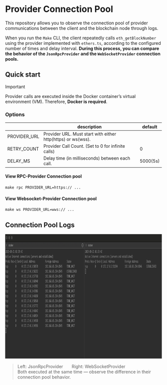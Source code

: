 # Provider Connection Pool
This repository allows you to observe the connection pool of provider communications between the client and the blockchain node through logs.

When you run the `Make` CLI, the client repeatedly calls `eth_getBlockNumber` using the provider implemented with `ethers.ts`, according to the configured number of times and delay interval. **During this process, you can compare the behavior of the `JsonRpcProvider` and the `WebSocketProvider` connection pools.**

## Quick start
> [!IMPORTANT] 
> Provider calls are executed inside the Docker container’s virtual environment (VM). Therefore, **Docker is required**.

### Options
|              	| description                                                 	| default 	|
|--------------	|-------------------------------------------------------------	|---------	|
| PROVIDER_URL 	| Provider URL. Must start with either http(https) or ws(wss).	|         	|
| RETRY_COUNT  	| Provider Call Count. (Set to 0 for infinite calls)          	| 0       	|
| DELAY_MS     	| Delay time (in milliseconds) between each call.             	| 5000(5s) 	|


#### View RPC-Provider Connection pool
```
make rpc PROVIDER_URL=https:// ...
```

#### View Websocket-Provider Connection pool
```
make ws PROVIDER_URL=wws:// ...
```

## Connection Pool Logs
<img src="./asset/example.png" alt="" height="400px">

> Left: JsonRpcProvider  Right: WebSocketProvider </br>
> Both executed at the same time — observe the difference in their connection pool behavior.
